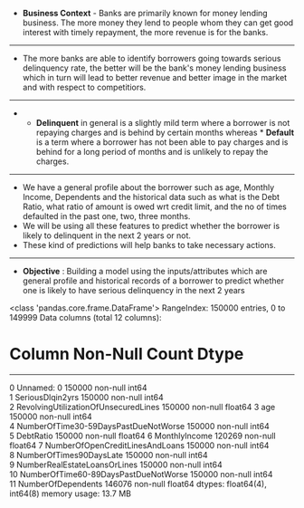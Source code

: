 * **Business Context** - Banks are primarily known for money lending business. The more money they lend to people whom they can get good interest with timely repayment, the more revenue is for the banks.
* **
* The more banks are able to identify borrowers going towards serious delinquency rate, the better will be the bank's money lending business which in turn will lead to better revenue and better image in the market and with respect to competitiors. 
* **
* * **Delinquent** in general is a slightly mild term where a borrower is not repaying charges and is behind by certain months whereas * **Default** is a term where a borrower has not been able to pay charges and is behind for a long period of months and is unlikely to repay the charges.
* **
* We have a general profile about the borrower such as age, Monthly Income, Dependents and the historical data such as what is the Debt Ratio, what ratio of amount is owed wrt credit limit, and the no of times defaulted in the past one, two, three months.
* We will be using all these features to predict whether the borrower is likely to delinquent in the next 2 years or not.
* These kind of predictions will help banks to take necessary actions.

***
* **Objective** : Building a model using the inputs/attributes which are general profile and historical records of a borrower to predict whether one is likely to have serious delinquency in the next 2 years 



<class 'pandas.core.frame.DataFrame'>
RangeIndex: 150000 entries, 0 to 149999
Data columns (total 12 columns):
 #   Column                                Non-Null Count   Dtype  
---  ------                                --------------   -----  
 0   Unnamed: 0                            150000 non-null  int64  
 1   SeriousDlqin2yrs                      150000 non-null  int64  
 2   RevolvingUtilizationOfUnsecuredLines  150000 non-null  float64
 3   age                                   150000 non-null  int64  
 4   NumberOfTime30-59DaysPastDueNotWorse  150000 non-null  int64  
 5   DebtRatio                             150000 non-null  float64
 6   MonthlyIncome                         120269 non-null  float64
 7   NumberOfOpenCreditLinesAndLoans       150000 non-null  int64  
 8   NumberOfTimes90DaysLate               150000 non-null  int64  
 9   NumberRealEstateLoansOrLines          150000 non-null  int64  
 10  NumberOfTime60-89DaysPastDueNotWorse  150000 non-null  int64  
 11  NumberOfDependents                    146076 non-null  float64
dtypes: float64(4), int64(8)
memory usage: 13.7 MB
